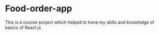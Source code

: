 # Food-order-app

This is a course-project which helped to hone my skills and knowledge of basics of React.js
